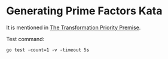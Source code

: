 # Generating Prime Factors Kata

It is mentioned in [The Transformation Priority Premise](https://blog.cleancoder.com/uncle-bob/2013/05/27/TheTransformationPriorityPremise.html).

Test command:

```
go test -count=1 -v -timeout 5s
```
